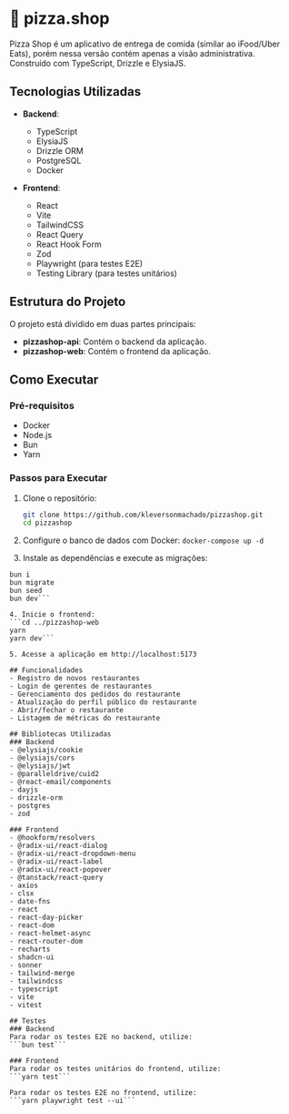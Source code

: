 # 🍕 pizza.shop

Pizza Shop é um aplicativo de entrega de comida (similar ao iFood/Uber Eats), porém nessa versão contém apenas a visão administrativa. Construído com TypeScript, Drizzle e ElysiaJS.

## Tecnologias Utilizadas

- **Backend**:

  - TypeScript
  - ElysiaJS
  - Drizzle ORM
  - PostgreSQL
  - Docker

- **Frontend**:
  - React
  - Vite
  - TailwindCSS
  - React Query
  - React Hook Form
  - Zod
  - Playwright (para testes E2E)
  - Testing Library (para testes unitários)

## Estrutura do Projeto

O projeto está dividido em duas partes principais:

- **pizzashop-api**: Contém o backend da aplicação.
- **pizzashop-web**: Contém o frontend da aplicação.

## Como Executar

### Pré-requisitos

- Docker
- Node.js
- Bun
- Yarn

### Passos para Executar

1. Clone o repositório:

   ```sh
   git clone https://github.com/kleversonmachado/pizzashop.git
   cd pizzashop

   ```

2. Configure o banco de dados com Docker:
   `docker-compose up -d`

3. Instale as dependências e execute as migrações:

````cd pizzashop-api
bun i
bun migrate
bun seed
bun dev```

4. Inicie o frontend:
```cd ../pizzashop-web
yarn
yarn dev```

5. Acesse a aplicação em http://localhost:5173

## Funcionalidades
- Registro de novos restaurantes
- Login de gerentes de restaurantes
- Gerenciamento dos pedidos do restaurante
- Atualização do perfil público do restaurante
- Abrir/fechar o restaurante
- Listagem de métricas do restaurante

## Bibliotecas Utilizadas
### Backend
- @elysiajs/cookie
- @elysiajs/cors
- @elysiajs/jwt
- @paralleldrive/cuid2
- @react-email/components
- dayjs
- drizzle-orm
- postgres
- zod

### Frontend
- @hookform/resolvers
- @radix-ui/react-dialog
- @radix-ui/react-dropdown-menu
- @radix-ui/react-label
- @radix-ui/react-popover
- @tanstack/react-query
- axios
- clsx
- date-fns
- react
- react-day-picker
- react-dom
- react-helmet-async
- react-router-dom
- recharts
- shadcn-ui
- sonner
- tailwind-merge
- tailwindcss
- typescript
- vite
- vitest

## Testes
### Backend
Para rodar os testes E2E no backend, utilize:
```bun test```

### Frontend
Para rodar os testes unitários do frontend, utilize:
```yarn test```

Para rodar os testes E2E no frontend, utilize:
```yarn playwright test --ui```
````
